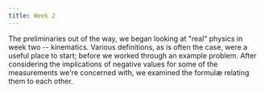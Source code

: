 ```yaml
---
title: Week 2
---
```

The preliminaries out of the way, we began looking at "real" physics in week two -- kinematics. Various definitions, as is often the case, were a useful place to start; before we worked through an example problem. After considering the implications of negative values for some of the measurements we're concerned with, we examined the formul&aelig; relating them to each other.
